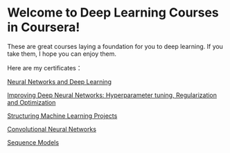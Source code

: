 # Welcome to Deep Learning Courses in Coursera!

These are great courses laying a foundation for you to deep learning. If you take them, I hope you can enjoy them.

Here are my certificates：

[Neural Networks and Deep Learning](https://coursera.org/share/56f3343846c0e15c514c17faef1fce65)

[Improving Deep Neural Networks: Hyperparameter tuning, Regularization and Optimization](https://coursera.org/share/a453b6d066006d189e0f6ca3f2c5bfa2)

[Structuring Machine Learning Projects](https://coursera.org/share/e1b74a47e5411df37e626cffb7dc9f1d)

[Convolutional Neural Networks](https://coursera.org/share/e7051cbeb5601b7792989ea70ef06832)

[Sequence Models](https://coursera.org/share/6102887eb20b00e776ebba4ac1dec616)
